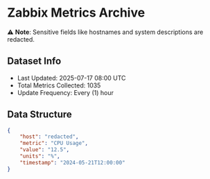 # Zabbix Metrics Archive

⚠️ **Note**: Sensitive fields like hostnames and system descriptions are redacted.

## Dataset Info
- Last Updated: 2025-07-17 08:00 UTC
- Total Metrics Collected: 1035
- Update Frequency: Every (1) hour

## Data Structure
```json
{
    "host": "redacted",
    "metric": "CPU Usage",
    "value": "12.5",
    "units": "%",
    "timestamp": "2024-05-21T12:00:00"
}
```
